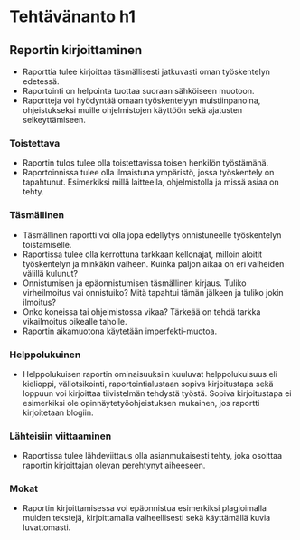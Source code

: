 # Tehtävänanto h1

## Reportin kirjoittaminen
- Raporttia tulee kirjoittaa täsmällisesti jatkuvasti oman työskentelyn edetessä.
- Raportointi on helpointa tuottaa suoraan sähköiseen muotoon.
- Raportteja voi hyödyntää omaan työskentelyyn muistiinpanoina, ohjeistukseksi muille ohjelmistojen käyttöön sekä ajatusten selkeyttämiseen.

### Toistettava
- Raportin tulos tulee olla toistettavissa toisen henkilön työstämänä.
- Raportoinnissa tulee olla ilmaistuna ympäristö, jossa työskentely on tapahtunut. Esimerkiksi millä laitteella, ohjelmistolla ja missä asiaa on tehty. 

### Täsmällinen
- Täsmällinen raportti voi olla jopa edellytys onnistuneelle työskentelyn toistamiselle.
- Raportissa tulee olla kerrottuna tarkkaan kellonajat, milloin aloitit työskentelyn ja minkäkin vaiheen. Kuinka paljon aikaa on eri vaiheiden välillä kulunut?
- Onnistumisen ja epäonnistumisen täsmällinen kirjaus. Tuliko virheilmoitus vai onnistuiko? Mitä tapahtui tämän jälkeen ja tuliko jokin ilmoitus?
- Onko koneissa tai ohjelmistossa vikaa? Tärkeää on tehdä tarkka vikailmoitus oikealle taholle.
- Raportin aikamuotona käytetään imperfekti-muotoa.

### Helppolukuinen
- Helppolukuisen raportin ominaisuuksiin kuuluvat helppolukuisuus eli kielioppi, väliotsikointi, raportointialustaan sopiva kirjoitustapa sekä loppuun voi kirjoittaa tiivistelmän tehdystä työstä. Sopiva kirjoitustapa ei esimerkiksi ole opinnäytetyöohjeistuksen mukainen, jos raportti kirjoitetaan blogiin.

### Lähteisiin viittaaminen
- Raportissa tulee lähdeviittaus olla asianmukaisesti tehty, joka osoittaa raportin kirjoittajan olevan perehtynyt aiheeseen.

### Mokat
- Raportin kirjoittamisessa voi epäonnistua esimerkiksi plagioimalla muiden tekstejä, kirjoittamalla valheellisesti sekä käyttämällä kuvia luvattomasti. 
